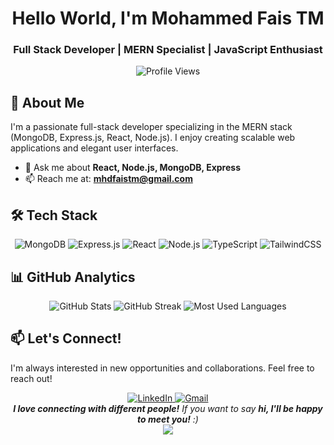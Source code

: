<div align="center">

# Hello World, I'm Mohammed Fais TM

### Full Stack Developer | MERN Specialist | JavaScript Enthusiast

![Profile Views](https://komarev.com/ghpvc/?username=yourusername&style=flat-square&color=blueviolet)

</div>


## 💫 About Me

I'm a passionate full-stack developer specializing in the MERN stack (MongoDB, Express.js, React, Node.js). I enjoy creating scalable web applications and elegant user interfaces. 

- 💬 Ask me about **React, Node.js, MongoDB, Express**
- 📫 Reach me at: **mhdfaistm@gmail.com**


## 🛠️ Tech Stack

<div align="center">
  <img src="https://img.shields.io/badge/MongoDB-%234ea94b.svg?style=for-the-badge&logo=mongodb&logoColor=white" alt="MongoDB" />
  <img src="https://img.shields.io/badge/Express.js-%23404d59.svg?style=for-the-badge&logo=express&logoColor=%2361DAFB" alt="Express.js" />
  <img src="https://img.shields.io/badge/React-%2320232a.svg?style=for-the-badge&logo=react&logoColor=%2361DAFB" alt="React" />
  <img src="https://img.shields.io/badge/Node.js-6DA55F?style=for-the-badge&logo=node.js&logoColor=white" alt="Node.js" />
  <img src="https://img.shields.io/badge/TypeScript-%23007ACC.svg?style=for-the-badge&logo=typescript&logoColor=white" alt="TypeScript" />
  <img src="https://img.shields.io/badge/TailwindCSS-%2338B2AC.svg?style=for-the-badge&logo=tailwind-css&logoColor=white" alt="TailwindCSS" />
</div>


## 📊 GitHub Analytics

<div align="center">
  <img src="https://github-readme-stats.vercel.app/api?username=mhdfais&show_icons=true&count_private=true&hide_border=true&title_color=8B5CF6&icon_color=8B5CF6&text_color=c9d1d9&bg_color=0d1117" alt="GitHub Stats" />
  <img src="https://github-readme-streak-stats.herokuapp.com/?user=mhdfais&theme=midnight-purple&hide_border=true&date_format=j%20M%5B%20Y%5D" alt="GitHub Streak" />
  <img src="https://github-readme-stats.vercel.app/api/top-langs/?username=mhdfais&layout=compact&hide_border=true&title_color=8B5CF6&text_color=c9d1d9&bg_color=0d1117" alt="Most Used Languages" />
</div>


## 📫 Let's Connect!

I'm always interested in new opportunities and collaborations. Feel free to reach out!

<div align="center">
  <a href="https://www.linkedin.com/in/mohammed-fais-tm-97a377313/" target="_blank">
    <img src="https://img.shields.io/badge/linkedin-%230077B5.svg?style=for-the-badge&logo=linkedin&logoColor=white" alt="LinkedIn" />
  </a>
  <a href="mailto:mhdfaistm@gmail.com">
    <img src="https://img.shields.io/badge/Gmail-D14836?style=for-the-badge&logo=gmail&logoColor=white" alt="Gmail" />
  </a>
</div>

<div align="center">
  <em><b>I love connecting with different people!</b> If you want to say <b>hi, I'll be happy to meet you!</b> :)</em>
</div>

<div align="center">
  <img src="https://capsule-render.vercel.app/api?type=waving&color=gradient&height=120&section=footer"/>
</div>
